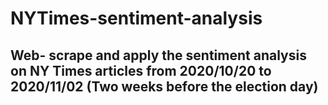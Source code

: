 # NYTimes-sentiment-analysis
 
## Web- scrape and apply the sentiment analysis on NY Times articles from 2020/10/20 to 2020/11/02 (Two weeks before the election day) 
